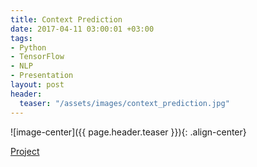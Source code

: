 ```yaml
---
title: Context Prediction
date: 2017-04-11 03:00:01 +03:00
tags:
- Python
- TensorFlow
- NLP
- Presentation
layout: post
header:
  teaser: "/assets/images/context_prediction.jpg"
---
```


![image-center]({{ page.header.teaser }}){: .align-center}

[Project](https://github.com/akarazeevprojects/ContextPrediction)
